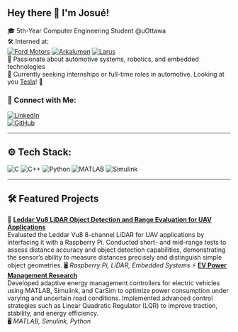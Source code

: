 ## Hey there 👋 I'm Josué!

🎓 5th-Year Computer Engineering Student @uOttawa  
🛠️ Interned at:  
[![Ford Motors](https://img.shields.io/badge/Ford-Embedded_Systems-blue?style=flat&logo=ford&logoColor=white)](https://www.ford.com/careers)
[![Arkalumen](https://img.shields.io/badge/Arkalumen-Control_Loops_&_Hardware-orange?style=flat)](https://arkalumen.com)
[![Larus](https://img.shields.io/badge/Larus_Technologies-LLM_Research-green?style=flat)](https://www.larustech.com)  
🚗 Passionate about automotive systems, robotics, and embedded technologies  
🌱 Currently seeking internships or full-time roles in automotive. Looking at you [Tesla](https://www.tesla.com/careers)! 👀


### 🔗 Connect with Me:
[![LinkedIn](https://img.shields.io/badge/LinkedIn-Connect-blue?style=for-the-badge&logo=linkedin)](https://www.linkedin.com/in/jdazogbo/)  
[![GitHub](https://img.shields.io/badge/GitHub-Visit-black?style=for-the-badge&logo=github)](https://github.com/JDazogbo)  

---

## ⚙️ Tech Stack:
![C](https://img.shields.io/badge/C-00599C?style=for-the-badge&logo=c&logoColor=white)
![C++](https://img.shields.io/badge/C++-004482?style=for-the-badge&logo=c%2B%2B&logoColor=white)
![Python](https://img.shields.io/badge/Python-3776AB?style=for-the-badge&logo=python&logoColor=white)
![MATLAB](https://img.shields.io/badge/MATLAB-orange?style=for-the-badge&logo=mathworks&logoColor=white)
![Simulink](https://img.shields.io/badge/Simulink-blue?style=for-the-badge&logo=mathworks&logoColor=white)

---

## 🛠️ Featured Projects


🔦 [**Leddar Vu8 LiDAR Object Detection and Range Evaluation for UAV Applications**](https://github.com/CARG-uOttawa/Leddar)  
Evaluated the Leddar Vu8 8-channel LiDAR for UAV applications by interfacing it with a Raspberry Pi. Conducted short- and mid-range tests to assess distance accuracy and object detection capabilities, demonstrating the sensor’s ability to measure distances precisely and distinguish simple object geometries.
🖥 *Raspberry Pi, LiDAR, Embedded Systems*
⚡ [**EV Power Management Research**](https://github.com/JDazogbo/VehicleControl)  
Developed adaptive energy management controllers for electric vehicles using MATLAB, Simulink, and CarSim to optimize power consumption under varying and uncertain road conditions. Implemented advanced control strategies such as Linear Quadratic Regulator (LQR) to improve traction, stability, and energy efficiency.  
🖥 *MATLAB, Simulink, Python*

